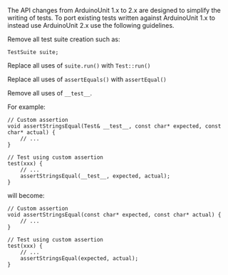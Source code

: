 The API changes from ArduinoUnit 1.x to 2.x are designed to simplify the writing of tests. 
To port existing tests written against ArduinoUnit 1.x to instead use ArduinoUnit 2.x use
the following guidelines.

Remove all test suite creation such as:

    TestSuite suite;

Replace all uses of `suite.run()` with `Test::run()`

Replace all uses of `assertEquals()` with `assertEqual()`

Remove all uses of `__test__`.

For example:

    // Custom assertion
    void assertStringsEqual(Test& __test__, const char* expected, const char* actual) {
        // ...
    }

    // Test using custom assertion
    test(xxx) {
        // ...
        assertStringsEqual(__test__, expected, actual);
    }
    
will become:

    // Custom assertion
    void assertStringsEqual(const char* expected, const char* actual) {
        // ...
    }
    
    // Test using custom assertion
    test(xxx) {
        // ...
        assertStringsEqual(expected, actual);
    }